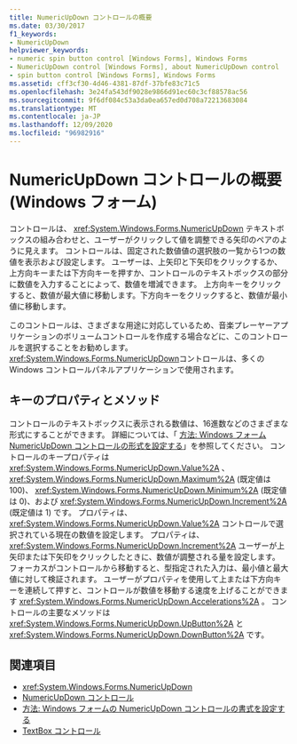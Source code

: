 ```yaml
---
title: NumericUpDown コントロールの概要
ms.date: 03/30/2017
f1_keywords:
- NumericUpDown
helpviewer_keywords:
- numeric spin button control [Windows Forms], Windows Forms
- NumericUpDown control [Windows Forms], about NumericUpDown control
- spin button control [Windows Forms], Windows Forms
ms.assetid: cff3cf30-4d46-4381-87df-37bfe83c71c5
ms.openlocfilehash: 3e24fa543df9028e9866d91ec60c3cf88578ac56
ms.sourcegitcommit: 9f6df084c53a3da0ea657ed0d708a72213683084
ms.translationtype: MT
ms.contentlocale: ja-JP
ms.lasthandoff: 12/09/2020
ms.locfileid: "96982916"
---
```

# <a name="numericupdown-control-overview-windows-forms"></a>NumericUpDown コントロールの概要 (Windows フォーム)
コントロールは、 <xref:System.Windows.Forms.NumericUpDown> テキストボックスの組み合わせと、ユーザーがクリックして値を調整できる矢印のペアのように見えます。 コントロールは、固定された数値値の選択肢の一覧から1つの数値を表示および設定します。 ユーザーは、上矢印と下矢印をクリックするか、上方向キーまたは下方向キーを押すか、コントロールのテキストボックスの部分に数値を入力することによって、数値を増減できます。 上方向キーをクリックすると、数値が最大値に移動します。下方向キーをクリックすると、数値が最小値に移動します。  
  
 このコントロールは、さまざまな用途に対応しているため、音楽プレーヤーアプリケーションのボリュームコントロールを作成する場合などに、このコントロールを選択することをお勧めします。 <xref:System.Windows.Forms.NumericUpDown>コントロールは、多くの Windows コントロールパネルアプリケーションで使用されます。  
  
## <a name="key-properties-and-methods"></a>キーのプロパティとメソッド  
 コントロールのテキストボックスに表示される数値は、16進数などのさまざまな形式にすることができます。 詳細については、「 [方法: Windows フォーム NumericUpDown コントロールの形式を設定する](how-to-set-the-format-for-the-windows-forms-numericupdown-control.md)」を参照してください。 コントロールのキープロパティは <xref:System.Windows.Forms.NumericUpDown.Value%2A> 、 <xref:System.Windows.Forms.NumericUpDown.Maximum%2A> (既定値は 100)、 <xref:System.Windows.Forms.NumericUpDown.Minimum%2A> (既定値は 0)、および <xref:System.Windows.Forms.NumericUpDown.Increment%2A> (既定値は 1) です。 プロパティは、 <xref:System.Windows.Forms.NumericUpDown.Value%2A> コントロールで選択されている現在の数値を設定します。 プロパティは、 <xref:System.Windows.Forms.NumericUpDown.Increment%2A> ユーザーが上矢印または下矢印をクリックしたときに、数値が調整される量を設定します。 フォーカスがコントロールから移動すると、型指定された入力は、最小値と最大値に対して検証されます。 ユーザーがプロパティを使用して上または下方向キーを連続して押すと、コントロールが数値を移動する速度を上げることができます <xref:System.Windows.Forms.NumericUpDown.Accelerations%2A> 。 コントロールの主要なメソッドは <xref:System.Windows.Forms.NumericUpDown.UpButton%2A> と <xref:System.Windows.Forms.NumericUpDown.DownButton%2A> です。  
  
## <a name="see-also"></a>関連項目

- <xref:System.Windows.Forms.NumericUpDown>
- [NumericUpDown コントロール](numericupdown-control-windows-forms.md)
- [方法: Windows フォームの NumericUpDown コントロールの書式を設定する](how-to-set-the-format-for-the-windows-forms-numericupdown-control.md)
- [TextBox コントロール](textbox-control-windows-forms.md)
